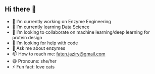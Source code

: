## Hi there 👋

- 🔭 I’m currently working on Enzyme Engineering
- 🌱 I’m currently learning Data Science
- 👯 I’m looking to collaborate on machine learning/deep learning for protein design
- 🤔 I’m looking for help with code
- 💬 Ask me about enzymes
- 📫 How to reach me: faten.jaziry@gmail.com
- 😄 Pronouns: she/her
- ⚡ Fun fact: love cats
